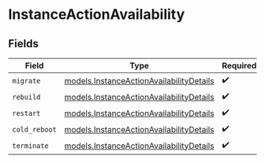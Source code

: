 # InstanceActionAvailability


## Fields

| Field                                                                                      | Type                                                                                       | Required                                                                                   | Description                                                                                |
| ------------------------------------------------------------------------------------------ | ------------------------------------------------------------------------------------------ | ------------------------------------------------------------------------------------------ | ------------------------------------------------------------------------------------------ |
| `migrate`                                                                                  | [models.InstanceActionAvailabilityDetails](../models/instanceactionavailabilitydetails.md) | :heavy_check_mark:                                                                         | N/A                                                                                        |
| `rebuild`                                                                                  | [models.InstanceActionAvailabilityDetails](../models/instanceactionavailabilitydetails.md) | :heavy_check_mark:                                                                         | N/A                                                                                        |
| `restart`                                                                                  | [models.InstanceActionAvailabilityDetails](../models/instanceactionavailabilitydetails.md) | :heavy_check_mark:                                                                         | N/A                                                                                        |
| `cold_reboot`                                                                              | [models.InstanceActionAvailabilityDetails](../models/instanceactionavailabilitydetails.md) | :heavy_check_mark:                                                                         | N/A                                                                                        |
| `terminate`                                                                                | [models.InstanceActionAvailabilityDetails](../models/instanceactionavailabilitydetails.md) | :heavy_check_mark:                                                                         | N/A                                                                                        |